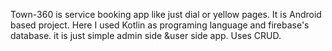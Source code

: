 Town-360 is service booking app like just dial or yellow pages.
It is Android based project.
Here I used Kotlin as programing language and firebase's database.
it is just simple admin side &user side app.
Uses CRUD.
